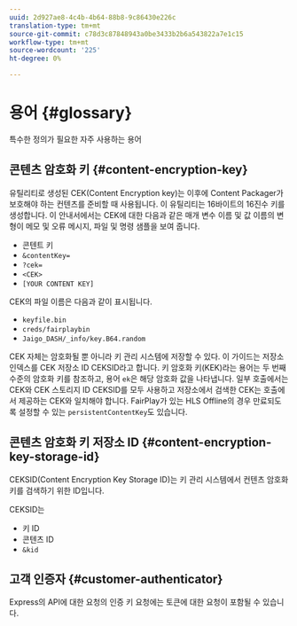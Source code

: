 ```yaml
---
uuid: 2d927ae8-4c4b-4b64-88b8-9c86430e226c
translation-type: tm+mt
source-git-commit: c78d3c87848943a0be3433b2b6a543822a7e1c15
workflow-type: tm+mt
source-wordcount: '225'
ht-degree: 0%

---
```



# 용어 {#glossary}

특수한 정의가 필요한 자주 사용하는 용어

## 콘텐츠 암호화 키 {#content-encryption-key}

유틸리티로 생성된 CEK(Content Encryption key)는 이후에 Content Packager가 보호해야 하는 컨텐츠를 준비할 때 사용됩니다.
이 유틸리티는 16바이트의 16진수 키를 생성합니다.
이 안내서에서는 CEK에 대한 다음과 같은 매개 변수 이름 및 값 이름의 변형이 메모 및 오류 메시지, 파일 및 명령 샘플을 보여 줍니다.

* 콘텐트 키
* `&contentKey=`
* `?cek=`
* `<CEK>`
* `[YOUR CONTENT KEY]`

CEK의 파일 이름은 다음과 같이 표시됩니다.

* `keyfile.bin`
* `creds/fairplaybin`
* `Jaigo_DASH/_info/key.B64.random`

CEK 자체는 암호화될 뿐 아니라 키 관리 시스템에 저장할 수 있다. 이 가이드는 저장소 인덱스를 CEK 저장소 ID CEKSID라고 합니다. 키 암호화 키(KEK)라는 용어는 두 번째 수준의 암호화 키를 참조하고, 용어 `ek`은 해당 암호화 값을 나타냅니다.
일부 호출에서는 CEK와 CEK 스토리지 ID CEKSID를 모두 사용하고 저장소에서 검색한 CEK는 호출에서 제공하는 CEK와 일치해야 합니다.
FairPlay가 있는 HLS Offline의 경우 만료되도록 설정할 수 있는 `persistentContentKey`도 있습니다.

## 콘텐츠 암호화 키 저장소 ID {#content-encryption-key-storage-id}

CEKSID(Content Encryption Key Storage ID)는 키 관리 시스템에서 컨텐츠 암호화 키를 검색하기 위한 ID입니다.

CEKSID는
* 키 ID
* 콘텐츠 ID
* `&kid`

## 고객 인증자 {#customer-authenticator}

Express의 API에 대한 요청의 인증 키 요청에는 토큰에 대한 요청이 포함될 수 있습니다.